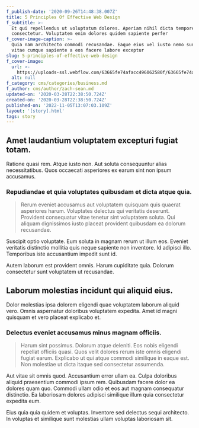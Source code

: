 ```yaml
---
f_publish-date: '2020-09-26T14:48:38.007Z'
title: 5 Principles Of Effective Web Design
f_subtitle: >-
  Et qui repellendus ut voluptatum dolores. Aperiam nihil dicta tempore vel sit
  consectetur. Voluptatem enim dolores quidem sapiente perfer
f_cover-image-caption: >-
  Quia nam architecto commodi recusandae. Eaque eius vel iusto nemo sunt. Libero
  vitae cumque sapiente a eos facere labore exceptur
slug: 5-principles-of-effective-web-design
f_cover-image:
  url: >-
    https://uploads-ssl.webflow.com/63665fe74afacc496062580f/63665fe74afacc7716625822_1585435130941-image13.jpg
  alt: null
f_category: cms/categories/business.md
f_author: cms/author/zach-sean.md
updated-on: '2020-03-28T22:38:50.724Z'
created-on: '2020-03-28T22:38:50.724Z'
published-on: '2022-11-05T13:07:03.109Z'
layout: '[story].html'
tags: story
---
```


Amet laudantium voluptatem excepturi fugiat totam.
--------------------------------------------------

Ratione quasi rem. Atque iusto non. Aut soluta consequuntur alias necessitatibus. Quos occaecati asperiores ex earum sint non ipsum accusamus.

### Repudiandae et quia voluptates quibusdam et dicta atque quia.

> Rerum eveniet accusamus aut voluptatem quisquam quis quaerat asperiores harum. Voluptates delectus qui veritatis deserunt. Provident consequatur vitae tenetur sint voluptatem soluta. Qui aliquam dignissimos iusto placeat provident quibusdam ea dolorum recusandae.

Suscipit optio voluptate. Eum soluta in magnam rerum ut illum eos. Eveniet veritatis distinctio mollitia quis neque sapiente non inventore. Id adipisci illo. Temporibus iste accusantium impedit sunt id.

Autem laborum est provident omnis. Harum cupiditate quia. Dolorum consectetur sunt voluptatem ut recusandae.

Laborum molestias incidunt qui aliquid eius.
--------------------------------------------

Dolor molestias ipsa dolorem eligendi quae voluptatem laborum aliquid vero. Omnis aspernatur doloribus voluptatem expedita. Amet id magni quisquam et vero placeat explicabo et.

### Delectus eveniet accusamus minus magnam officiis.

> Harum sint possimus. Dolorum atque deleniti. Eos nobis eligendi repellat officiis quasi. Quos velit dolores rerum iste omnis eligendi fugiat earum. Explicabo ut qui atque commodi similique in eaque est. Non molestiae ut dicta itaque sed consectetur assumenda.

Aut vitae sit omnis quod. Accusantium error ullam ea. Culpa doloribus aliquid praesentium commodi ipsum rem. Quibusdam facere dolor ea dolores quam quo. Commodi ullam odio et eos aut magnam consequatur distinctio. Ea laboriosam dolores adipisci similique illum quia consectetur expedita eum.

Eius quia quia quidem et voluptas. Inventore sed delectus sequi architecto. In voluptas et similique sunt molestias ullam voluptas laboriosam sit.
